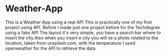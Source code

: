 # Weather-App
This is a Weather App using a real API
This is practically one of my first project using API.
Before I made just one project before for the Techdegree using a fake API
The layout it's very simple, you have a search bar where to insert the city.Also when 
you insert e city you will se a photo related to the location, taken from unsplash.com, with the temperature
I used openweather for the API to retrieve the data
